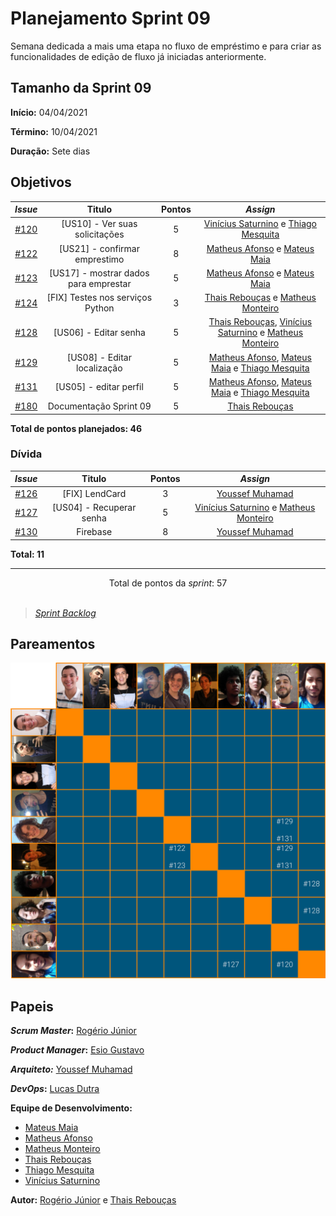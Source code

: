 # Planejamento Sprint 09

Semana dedicada a mais uma etapa no fluxo de empréstimo e para criar as funcionalidades de edição de fluxo já iniciadas anteriormente.

## Tamanho da Sprint 09

**Início:** 04/04/2021

**Término:** 10/04/2021

**Duração:** Sete dias

## Objetivos

<div class="full-width">

|                             _Issue_                              |                Titulo                 | Pontos |                                                                               _Assign_                                                                                |
| :--------------------------------------------------------------: | :-----------------------------------: | :----: | :-------------------------------------------------------------------------------------------------------------------------------------------------------------------: |
| [#120](https://github.com/fga-eps-mds/2020.2-Lend.it/issues/120) |    [US10] - Ver suas solicitações     |   5    |                             [Vinícius Saturnino](https://github.com/viniciussaturnino) e [Thiago Mesquita](https://github.com/thiagompc)                              |
| [#122](https://github.com/fga-eps-mds/2020.2-Lend.it/issues/122) |     [US21] - confirmar emprestimo     |   8    |                               [Matheus Afonso](https://github.com/Matheusafonsouza) e [Mateus Maia](https://github.com/mateusmaiamaia)                                |
| [#123](https://github.com/fga-eps-mds/2020.2-Lend.it/issues/123) | [US17] - mostrar dados para emprestar |   5    |                               [Matheus Afonso](https://github.com/Matheusafonsouza) e [Mateus Maia](https://github.com/mateusmaiamaia)                                |
| [#124](https://github.com/fga-eps-mds/2020.2-Lend.it/issues/124) |   [FIX] Testes nos serviços Python    |   3    |                               [Thais Rebouças](https://github.com/Thais-ra) e [Matheus Monteiro](https://github.com/matheusyanmonteiro)                               |
| [#128](https://github.com/fga-eps-mds/2020.2-Lend.it/issues/128) |         [US06] - Editar senha         |   5    | [Thais Rebouças](https://github.com/Thais-ra), [Vinícius Saturnino](https://github.com/viniciussaturnino) e [Matheus Monteiro](https://github.com/matheusyanmonteiro) |
| [#129](https://github.com/fga-eps-mds/2020.2-Lend.it/issues/129) |      [US08] - Editar localização      |   5    |       [Matheus Afonso](https://github.com/Matheusafonsouza), [Mateus Maia](https://github.com/mateusmaiamaia) e [Thiago Mesquita](https://github.com/thiagompc)       |
| [#131](https://github.com/fga-eps-mds/2020.2-Lend.it/issues/131) |        [US05] - editar perfil         |   5    |       [Matheus Afonso](https://github.com/Matheusafonsouza), [Mateus Maia](https://github.com/mateusmaiamaia) e [Thiago Mesquita](https://github.com/thiagompc)       |
| [#180](https://github.com/fga-eps-mds/2020.2-Lend.it/issues/180) |        Documentação Sprint 09         |   5    |                                                             [Thais Rebouças](https://github.com/Thais-ra)                                                             |

</div>

<b>Total de pontos planejados: 46</b>

### Dívida

|                             _Issue_                              |          Titulo          | Pontos |                                                        _Assign_                                                        |
| :--------------------------------------------------------------: | :----------------------: | :----: | :--------------------------------------------------------------------------------------------------------------------: |
| [#126](https://github.com/fga-eps-mds/2020.2-Lend.it/issues/126) |      [FIX] LendCard      |   3    |                                    [Youssef Muhamad](https://github.com/youssef-md)                                    |
| [#127](https://github.com/fga-eps-mds/2020.2-Lend.it/issues/127) | [US04] - Recuperar senha |   5    | [Vinícius Saturnino](https://github.com/viniciussaturnino) e [Matheus Monteiro](https://github.com/matheusyanmonteiro) |
| [#130](https://github.com/fga-eps-mds/2020.2-Lend.it/issues/130) |         Firebase         |   8    |                                    [Youssef Muhamad](https://github.com/youssef-md)                                    |

<b>Total: 11</b>

---

<div style="text-align: center"> Total de pontos da <i>sprint</i>: 57 </div><br>

<!---Colocar no link abaixo as issues alocadas no milestone da Sprint--->

> [_Sprint_ _Backlog_](https://github.com/fga-eps-mds/2020.2-Lend.it/milestone/10?closed=1)

## Pareamentos

![pareamentos](../../../assets/img/sprint9/pareamentos.png)

## Papeis

**_Scrum Master_:** [Rogério Júnior](https://github.com/rogerioo)

**_Product Manager_:** [Esio Gustavo](https://github.com/EsioFreitas)

**_Arquiteto:_** [Youssef Muhamad](https://github.com/youssef-md)

**_DevOps_:** [Lucas Dutra](https://github.com/lucasdutraf)

**Equipe de Desenvolvimento:**

- [Mateus Maia](https://github.com/mateusmaiamaia)
- [Matheus Afonso](https://github.com/Matheusafonsouza)
- [Matheus Monteiro](https://github.com/matheusyanmonteiro)
- [Thais Rebouças](https://github.com/Thais-ra)
- [Thiago Mesquita](https://github.com/thiagompc)
- [Vinícius Saturnino](https://github.com/viniciussaturnino)

**Autor:** [Rogério Júnior](https://github.com/rogerioo) e [Thais Rebouças](https://github.com/thais-ra)
